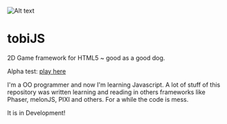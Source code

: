 ![Alt text](https://raw.githubusercontent.com/kaltkaffee/tobiJS/master/example/images/tobijs_splash.png)
# tobiJS

2D Game framework for HTML5 ~ good as a good dog. 

Alpha test: [play here](http://kaltkaffee.github.io/dist/index.html)

I'm a OO programmer and now I'm learning Javascript. 
A lot of stuff of this repository was written learning and reading in others frameworks like Phaser, melonJS, PIXI and others.
For a while the code is mess.

It is in Development!
